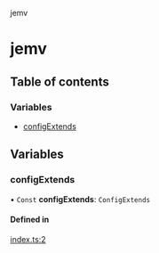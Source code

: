 jemv

# jemv

## Table of contents

### Variables

- [configExtends](README.md#configextends)

## Variables

### configExtends

• `Const` **configExtends**: `ConfigExtends`

#### Defined in

[index.ts:2](https://github.com/data7expressions/config-extends/blob/cec852b6b64cf113b6a207d6049fb6143eaeb8eb/src/lib/index.ts#L2)
